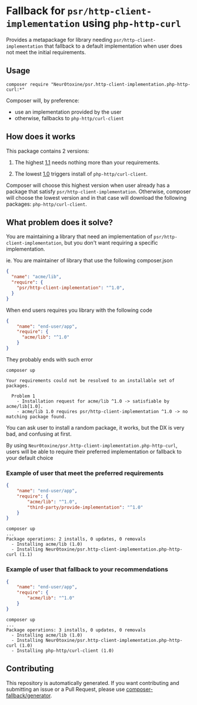 # Fallback for `psr/http-client-implementation` using `php-http-curl`

Provides a metapackage for library needing `psr/http-client-implementation` 
that fallback to a default implementation when user does not meet
the initial requirements.

## Usage

```shell
composer require "Neur0toxine/psr.http-client-implementation.php-http-curl:*"
```

Composer will, by preference:
- use an implementation provided by the user
- otherwise, fallbacks to `php-http/curl-client`

## How does it works

This package contains 2 versions:

1. The highest [1.1](https://github.com/Neur0toxine/psr.http-client-implementation.php-http-curl/blob/1.1/composer.json) needs nothing more than your requirements.

1. The lowest [1.0](https://github.com/Neur0toxine/psr.http-client-implementation.php-http-curl/blob/1.0/composer.json) triggers install of `php-http/curl-client`.

Composer will choose this highest version when user already has a package that satisfy `psr/http-client-implementation`.
Otherwise, composer will choose the lowest version and in that case will 
download the following packages: `php-http/curl-client`.

## What problem does it solve?

You are maintaining a library that need an implementation of `psr/http-client-implementation`,
but you don't want requiring a specific implementation. 

ie. You are maintainer of library that use the following composer.json
```json
{
  "name": "acme/lib",
  "require": {
    "psr/http-client-implementation": "^1.0",
  }
}
```

When end users requires you library with the following code 
```json
{
    "name": "end-user/app",
    "require": {
      "acme/lib": "^1.0"
    }
}
```

They probably ends with such error

```shell
composer up

Your requirements could not be resolved to an installable set of packages.

  Problem 1
    - Installation request for acme/lib ^1.0 -> satisfiable by acme/lib[1.0].
    - acme/lib 1.0 requires psr/http-client-implementation ^1.0 -> no matching package found.
```

You can ask user to install a random package, it works, but the DX is very bad,
and confusing at first.

By using `Neur0toxine/psr.http-client-implementation.php-http-curl`, 
users will be able to require their preferred implementation 
or fallback to your default choice

### Example of user that meet the preferred requirements

```json
{
    "name": "end-user/app",
    "require": {
        "acme/lib": "^1.0",
        "third-party/provide-implementation": "^1.0"
    }
}
```
```shell
composer up
...
Package operations: 2 installs, 0 updates, 0 removals
  - Installing acme/lib (1.0)
  - Installing Neur0toxine/psr.http-client-implementation.php-http-curl (1.1)
```

### Example of user that fallback to your recommendations

```json
{
    "name": "end-user/app",
    "require": {
        "acme/lib": "^1.0"
    }
}
```
```shell
composer up
...
Package operations: 3 installs, 0 updates, 0 removals
  - Installing acme/lib (1.0)
  - Installing Neur0toxine/psr.http-client-implementation.php-http-curl (1.0)
  - Installing php-http/curl-client (1.0)
```

## Contributing

This repository is automatically generated. If you want contributing and 
submitting an issue or a Pull Request, please use 
[composer-fallback/generator](https://github.com/composer-fallback/generator).
